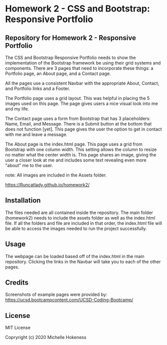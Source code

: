# Homework 2 - CSS and Bootstrap: Responsive Portfolio

## Repository for Homework 2 - Responsive Portfolio

The CSS and Bootstrap Responsive Portfolio needs to show the implementation of the Bootstrap framework be using their grid systems and components. There are 3 pages that need to incorporate these things: a Portfolio page, an About page, and a Contact page.

All the pages use a consistent Navbar with the appropriate About, Contact, and Portfolio links and a Footer. 

The Portfolio page uses a grid layout. This was helpful in placing the 5 images used on this page. The page gives users a nice visual look into me and my life. 

The Contact page uses a form from Bootstrap that has 3 placeholders: Name, Email, and Message. There is a Submit button at the bottom that does not function [yet].
This page gives the user the option to get in contact with me and leave a message.

The About page is the index.html page. This page uses a grid from Bootstrap with one column width. This setting allows the column to resize no matter what the center width is. This page shares an image, giving the user a closer look at me and includes some text revealing  even more "about" me to the user. 

note: All images are included in the Assets folder.

https://Runcatlady.github.io/homework2/

## Installation 

The files needed are all contained inside the repository. The main folder (homework2) needs to include the assets folder as well as the index.html file. If all the folders and file are included in that order, the index.html file will be able to access the images needed to run the project successfully.

## Usage

The webpage can be loaded based off of the index.html in the main repository.
Clicking the links in the Navbar will take you to each of the other pages.

## Credits

Screenshots of example pages were provided by:
https://ucsd.bootcampcontent.com/UCSD-Coding-Bootcamp/

## License
MIT License

Copryright (c) 2020 Michelle Hokeness



